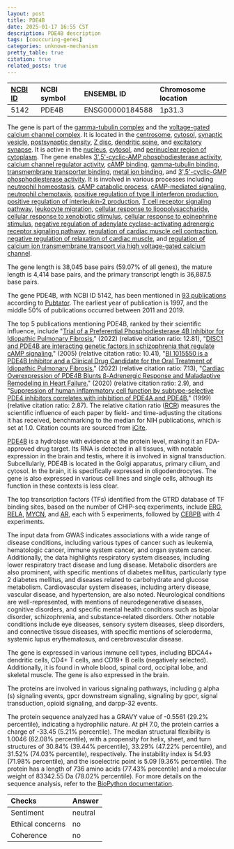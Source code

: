 ```yaml
---
layout: post
title: PDE4B
date: 2025-01-17 16:55 CST
description: PDE4B description
tags: [cooccuring-genes]
categories: unknown-mechanism
pretty_table: true
citation: true
related_posts: true
---
```




| [NCBI ID](https://www.ncbi.nlm.nih.gov/gene/5142) | NCBI symbol | ENSEMBL ID | Chromosome location |
| :-------- | :------- | :-------- | :------- |
| 5142  | PDE4B | ENSG00000184588 | 1p31.3 |



The gene is part of the [gamma-tubulin complex](https://amigo.geneontology.org/amigo/term/GO:0000930) and the [voltage-gated calcium channel complex](https://amigo.geneontology.org/amigo/term/GO:0005891). It is located in the [centrosome](https://amigo.geneontology.org/amigo/term/GO:0005813), [cytosol](https://amigo.geneontology.org/amigo/term/GO:0005829), [synaptic vesicle](https://amigo.geneontology.org/amigo/term/GO:0008021), [postsynaptic density](https://amigo.geneontology.org/amigo/term/GO:0014069), [Z disc](https://amigo.geneontology.org/amigo/term/GO:0030018), [dendritic spine](https://amigo.geneontology.org/amigo/term/GO:0043197), and [excitatory synapse](https://amigo.geneontology.org/amigo/term/GO:0060076). It is active in the [nucleus](https://amigo.geneontology.org/amigo/term/GO:0005634), [cytosol](https://amigo.geneontology.org/amigo/term/GO:0005829), and [perinuclear region of cytoplasm](https://amigo.geneontology.org/amigo/term/GO:0048471). The gene enables [3',5'-cyclic-AMP phosphodiesterase activity](https://amigo.geneontology.org/amigo/term/GO:0004115), [calcium channel regulator activity](https://amigo.geneontology.org/amigo/term/GO:0005246), [cAMP binding](https://amigo.geneontology.org/amigo/term/GO:0030552), [gamma-tubulin binding](https://amigo.geneontology.org/amigo/term/GO:0043015), [transmembrane transporter binding](https://amigo.geneontology.org/amigo/term/GO:0044325), [metal ion binding](https://amigo.geneontology.org/amigo/term/GO:0046872), and [3',5'-cyclic-GMP phosphodiesterase activity](https://amigo.geneontology.org/amigo/term/GO:0047555). It is involved in various processes including [neutrophil homeostasis](https://amigo.geneontology.org/amigo/term/GO:0001780), [cAMP catabolic process](https://amigo.geneontology.org/amigo/term/GO:0006198), [cAMP-mediated signaling](https://amigo.geneontology.org/amigo/term/GO:0019933), [neutrophil chemotaxis](https://amigo.geneontology.org/amigo/term/GO:0030593), [positive regulation of type II interferon production](https://amigo.geneontology.org/amigo/term/GO:0032729), [positive regulation of interleukin-2 production](https://amigo.geneontology.org/amigo/term/GO:0032743), [T cell receptor signaling pathway](https://amigo.geneontology.org/amigo/term/GO:0050852), [leukocyte migration](https://amigo.geneontology.org/amigo/term/GO:0050900), [cellular response to lipopolysaccharide](https://amigo.geneontology.org/amigo/term/GO:0071222), [cellular response to xenobiotic stimulus](https://amigo.geneontology.org/amigo/term/GO:0071466), [cellular response to epinephrine stimulus](https://amigo.geneontology.org/amigo/term/GO:0071872), [negative regulation of adenylate cyclase-activating adrenergic receptor signaling pathway](https://amigo.geneontology.org/amigo/term/GO:0071878), [regulation of cardiac muscle cell contraction](https://amigo.geneontology.org/amigo/term/GO:0086004), [negative regulation of relaxation of cardiac muscle](https://amigo.geneontology.org/amigo/term/GO:1901898), and [regulation of calcium ion transmembrane transport via high voltage-gated calcium channel](https://amigo.geneontology.org/amigo/term/GO:1902514).


The gene length is 38,045 base pairs (59.07% of all genes), the mature length is 4,414 base pairs, and the primary transcript length is 36,887.5 base pairs.


The gene PDE4B, with NCBI ID 5142, has been mentioned in [93 publications](https://pubmed.ncbi.nlm.nih.gov/?term=%22PDE4B%22) according to [Pubtator](https://academic.oup.com/nar/article/47/W1/W587/5494727). The earliest year of publication is 1997, and the middle 50% of publications occurred between 2011 and 2019.


The top 5 publications mentioning PDE4B, ranked by their scientific influence, include "[Trial of a Preferential Phosphodiesterase 4B Inhibitor for Idiopathic Pulmonary Fibrosis.](https://pubmed.ncbi.nlm.nih.gov/35569036)" (2022) (relative citation ratio: 12.81), "[DISC1 and PDE4B are interacting genetic factors in schizophrenia that regulate cAMP signaling.](https://pubmed.ncbi.nlm.nih.gov/16293762)" (2005) (relative citation ratio: 10.41), "[BI 1015550 is a PDE4B Inhibitor and a Clinical Drug Candidate for the Oral Treatment of Idiopathic Pulmonary Fibrosis.](https://pubmed.ncbi.nlm.nih.gov/35517783)" (2022) (relative citation ratio: 7.13), "[Cardiac Overexpression of PDE4B Blunts β-Adrenergic Response and Maladaptive Remodeling in Heart Failure.](https://pubmed.ncbi.nlm.nih.gov/32264695)" (2020) (relative citation ratio: 2.9), and "[Suppression of human inflammatory cell function by subtype-selective PDE4 inhibitors correlates with inhibition of PDE4A and PDE4B.](https://pubmed.ncbi.nlm.nih.gov/10602317)" (1999) (relative citation ratio: 2.87). The relative citation ratio ([RCR](https://journals.plos.org/plosbiology/article?id=10.1371/journal.pbio.1002541)) measures the scientific influence of each paper by field- and time-adjusting the citations it has received, benchmarking to the median for NIH publications, which is set at 1.0. Citation counts are sourced from [iCite](https://icite.od.nih.gov).


[PDE4B](https://www.proteinatlas.org/ENSG00000184588-PDE4B) is a hydrolase with evidence at the protein level, making it an FDA-approved drug target. Its RNA is detected in all tissues, with notable expression in the brain and testis, where it is involved in signal transduction. Subcellularly, PDE4B is located in the Golgi apparatus, primary cilium, and cytosol. In the brain, it is specifically expressed in oligodendrocytes. The gene is also expressed in various cell lines and single cells, although its function in these contexts is less clear.


The top transcription factors (TFs) identified from the GTRD database of TF binding sites, based on the number of CHIP-seq experiments, include [ERG](https://www.ncbi.nlm.nih.gov/gene/2078), [RELA](https://www.ncbi.nlm.nih.gov/gene/5970), [MYCN](https://www.ncbi.nlm.nih.gov/gene/4613), and [AR](https://www.ncbi.nlm.nih.gov/gene/367), each with 5 experiments, followed by [CEBPB](https://www.ncbi.nlm.nih.gov/gene/1051) with 4 experiments.



The input data from GWAS indicates associations with a wide range of disease conditions, including various types of cancer such as leukemia, hematologic cancer, immune system cancer, and organ system cancer. Additionally, the data highlights respiratory system diseases, including lower respiratory tract disease and lung disease. Metabolic disorders are also prominent, with specific mentions of diabetes mellitus, particularly type 2 diabetes mellitus, and diseases related to carbohydrate and glucose metabolism. Cardiovascular system diseases, including artery disease, vascular disease, and hypertension, are also noted. Neurological conditions are well-represented, with mentions of neurodegenerative diseases, cognitive disorders, and specific mental health conditions such as bipolar disorder, schizophrenia, and substance-related disorders. Other notable conditions include eye diseases, sensory system diseases, sleep disorders, and connective tissue diseases, with specific mentions of scleroderma, systemic lupus erythematosus, and cerebrovascular disease.



The gene is expressed in various immune cell types, including BDCA4+ dendritic cells, CD4+ T cells, and CD19+ B cells (negatively selected). Additionally, it is found in whole blood, spinal cord, occipital lobe, and skeletal muscle. The gene is also expressed in the brain.


The proteins are involved in various signaling pathways, including g alpha (s) signaling events, gpcr downstream signaling, signaling by gpcr, signal transduction, opioid signaling, and darpp-32 events.



The protein sequence analyzed has a GRAVY value of -0.5561 (29.2% percentile), indicating a hydrophilic nature. At pH 7.0, the protein carries a charge of -33.45 (5.21% percentile). The median structural flexibility is 1.0046 (62.08% percentile), with a propensity for helix, sheet, and turn structures of 30.84% (39.44% percentile), 33.29% (47.22% percentile), and 31.52% (74.03% percentile), respectively. The instability index is 54.93 (71.98% percentile), and the isoelectric point is 5.09 (9.36% percentile). The protein has a length of 736 amino acids (77.43% percentile) and a molecular weight of 83342.55 Da (78.02% percentile). For more details on the sequence analysis, refer to the [BioPython documentation](https://biopython.org/docs/1.75/api/Bio.SeqUtils.ProtParam.html).





| Checks    | Answer |
| :-------- | :------- |
| Sentiment  | neutral   |
| Ethical concerns | no     |
| Coherence    | no    |